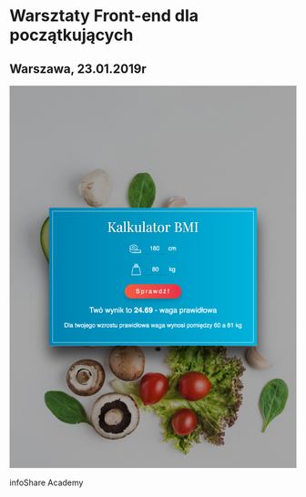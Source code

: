 # Warsztaty Front-end dla początkujących

## Warszawa, 23.01.2019r

![Screen shot](screenshot.png)

infoShare Academy
